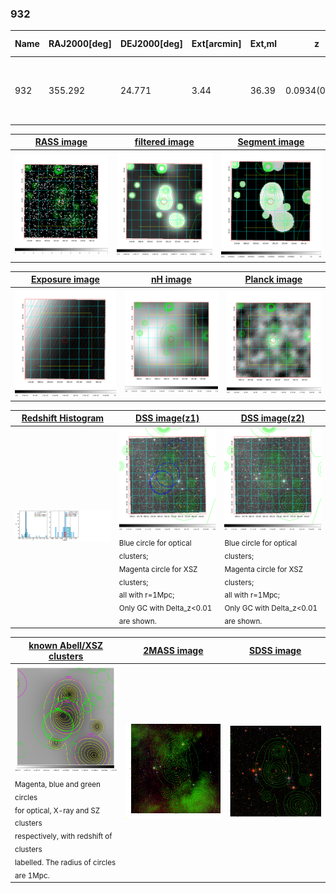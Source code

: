 <div STYLE="page-break-after: always;"></div>

### 932

|Name|RAJ2000[deg]|DEJ2000[deg] |Ext[arcmin]| Ext,ml | z | z_src| C|GC(XSZ,Delta_z<0.01)| GC(OPT,Delta_z<0.01)|GC| R_sig[arcmin] | R500[arcmin] | R500[Mpc]| CRsig[c/s] | CR500[c/s] |L500[1E44 erg/s]|F500[1E-12 erg/s/cm^2]| M500[1E14 Msun]|Tx[keV]|Cnt_sig|Beta|Rc[arcmin]|Comment|Alias|
|---|---|---|---|---|---|------|---|--------|---------|----------|---|---|---|---|---|---|---|---|---|---|---|---|---|---|
|932| 355.292| 24.771| 3.44| 36.39| 0.0934(0.006)| z1, z_xsz| B| F20, SPI| N, W| A, C, F20, N, SPI, W| 38.620| 8.564| 0.892| 0.249(0.070)| 0.221(0.062)| 0.888(0.381)| 4.052(1.737)| 2.21(0.47)| 3.59(0.49)| 179.4| 0.513(-0.010+0.021)| 4.432(-0.487+0.676)| -| t163|

|[RASS image](../image/932/932_img.pdf)|[filtered image](../image/932/932_fil.pdf)|[Segment image](../image/932/932_seg.pdf)|
|-------------------|--------------------|-------------------|
| <img src="../image/932/932_img.png" width="300">  | <img src="../image/932/932_fil.png" width="300">   | <img src="../image/932/932_seg.png" width="300">  |

|[Exposure image](../image/932/932_mex.pdf)| [nH image](../image/932/932_nh.pdf)| [Planck image](../image/932/932_p.pdf)|
|-------------------|--------------------|-------------------|
|<img src="../image/932/932_mex.png" width="300">   | <img src="../image/932/932_nh.png" width="300">    | <img src="../image/932/932_p.png" width="300"> |

|[Redshift Histogram](../image/932/932_zg.pdf) | [DSS image(z1)](../image/932/932_dss_z1.pdf)      |  [DSS image(z2)](../image/932/932_dss_z2.pdf)    |
|-------------------|--------------------|-------------------|
|<img src="../image/932/932_zg.png" width="300"> |<img src="../image/932/932_dss_z1.png" width="300"> <sub><br>Blue circle for optical clusters; <br>Magenta circle for XSZ clusters; <br>all with r=1Mpc; <br>Only GC with Delta_z<0.01 are shown. </sub>| <img src="../image/932/932_dss_z2.png" width="300"><sub><br>Blue circle for optical clusters; <br>Magenta circle for XSZ clusters; <br>all with r=1Mpc; <br>Only GC with Delta_z<0.01 are shown. </sub> |

|[known Abell/XSZ clusters](../image/932/932_gc.pdf) | [2MASS image](../image/932/932_2mass.pdf)      |[SDSS image](../image/932/932_sdss.pdf)   |
|-------------------|-------------------|-------------------|
|<img src=../image/932/932_gc.png width="300"> <br><sub>Magenta, blue and green circles <br>for optical, X-ray and SZ clusters <br>respectively, with redshift of clusters <br>labelled. The radius of circles <br>are 1Mpc.</sub>|<img src="../image/932/932_2mass.png" width="300">  | <img src="../image/932/932_sdss.png" width="300">  |




